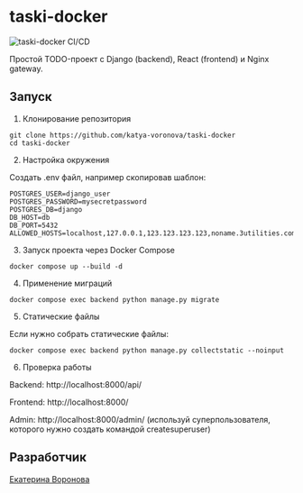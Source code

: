 # taski-docker

![taski-docker CI/CD](https://github.com/katya-voronova/taski-docker/actions/workflows/main.yml/badge.svg)

Простой TODO-проект с Django (backend), React (frontend) и Nginx gateway.

## Запуск

1. Клонирование репозитория

```
git clone https://github.com/katya-voronova/taski-docker
cd taski-docker
```

2. Настройка окружения

Создать .env файл, например скопировав шаблон:

```
POSTGRES_USER=django_user
POSTGRES_PASSWORD=mysecretpassword
POSTGRES_DB=django
DB_HOST=db
DB_PORT=5432
ALLOWED_HOSTS=localhost,127.0.0.1,123.123.123.123,noname.3utilities.com,backend,gateway
```

3. Запуск проекта через Docker Compose

```
docker compose up --build -d
```

4. Применение миграций

```
docker compose exec backend python manage.py migrate
```

5. Статические файлы

Если нужно собрать статические файлы:

```
docker compose exec backend python manage.py collectstatic --noinput
```

6. Проверка работы

Backend: http://localhost:8000/api/

Frontend: http://localhost:8000/

Admin: http://localhost:8000/admin/ (используй суперпользователя, которого нужно создать командой createsuperuser)

## Разработчик 

[Екатерина Воронова](https://github.com/katya-voronova)
